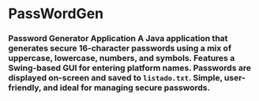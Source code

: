 # PassWordGen
### Password Generator Application   A Java application that generates secure 16-character passwords using a mix of uppercase, lowercase, numbers, and symbols. Features a Swing-based GUI for entering platform names. Passwords are displayed on-screen and saved to `listado.txt`. Simple, user-friendly, and ideal for managing secure passwords.
